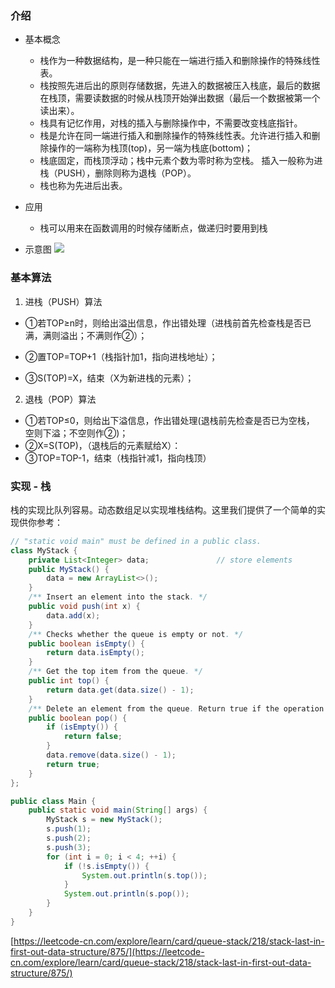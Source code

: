 ### 介绍
* 基本概念
  * 栈作为一种数据结构，是一种只能在一端进行插入和删除操作的特殊线性表。
  * 栈按照先进后出的原则存储数据，先进入的数据被压入栈底，最后的数据在栈顶，需要读数据的时候从栈顶开始弹出数据（最后一个数据被第一个读出来）。
  * 栈具有记忆作用，对栈的插入与删除操作中，不需要改变栈底指针。
  * 栈是允许在同一端进行插入和删除操作的特殊线性表。允许进行插入和删除操作的一端称为栈顶(top)，另一端为栈底(bottom)；
  * 栈底固定，而栈顶浮动；栈中元素个数为零时称为空栈。 插入一般称为进栈（PUSH），删除则称为退栈（POP）。
  * 栈也称为先进后出表。
* 应用
  * 栈可以用来在函数调用的时候存储断点，做递归时要用到栈

* 示意图
![](https://bkimg.cdn.bcebos.com/pic/8b82b9014a90f603eab7c55f3912b31bb051eda7@wm_1,g_7,k_d2F0ZXIvYmFpa2U4MA==,xp_5,yp_5)


### 基本算法
1. 进栈（PUSH）算法
* ①若TOP≥n时，则给出溢出信息，作出错处理（进栈前首先检查栈是否已满，满则溢出；不满则作②）；

* ②置TOP=TOP+1（栈指针加1，指向进栈地址）；

* ③S(TOP)=X，结束（X为新进栈的元素）；

2. 退栈（POP）算法
* ①若TOP≤0，则给出下溢信息，作出错处理(退栈前先检查是否已为空栈， 空则下溢；不空则作②)；
* ②X=S(TOP)，（退栈后的元素赋给X）：
* ③TOP=TOP-1，结束（栈指针减1，指向栈顶）


### 实现 - 栈

栈的实现比队列容易。动态数组足以实现堆栈结构。这里我们提供了一个简单的实现供你参考：

```java
// "static void main" must be defined in a public class.
class MyStack {
    private List<Integer> data;               // store elements
    public MyStack() {
        data = new ArrayList<>();
    }
    /** Insert an element into the stack. */
    public void push(int x) {
        data.add(x);
    }
    /** Checks whether the queue is empty or not. */
    public boolean isEmpty() {
        return data.isEmpty();
    }
    /** Get the top item from the queue. */
    public int top() {
        return data.get(data.size() - 1);
    }
    /** Delete an element from the queue. Return true if the operation is successful. */
    public boolean pop() {
        if (isEmpty()) {
            return false;
        }
        data.remove(data.size() - 1);
        return true;
    }
};

public class Main {
    public static void main(String[] args) {
        MyStack s = new MyStack();
        s.push(1);
        s.push(2);
        s.push(3);
        for (int i = 0; i < 4; ++i) {
            if (!s.isEmpty()) {
                System.out.println(s.top());
            }
            System.out.println(s.pop());
        }
    }
}
```

[https://leetcode-cn.com/explore/learn/card/queue-stack/218/stack-last-in-first-out-data-structure/875/](https://leetcode-cn.com/explore/learn/card/queue-stack/218/stack-last-in-first-out-data-structure/875/)